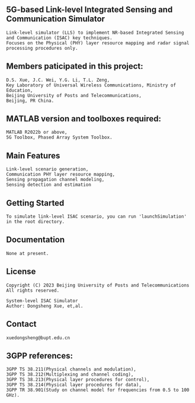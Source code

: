 ## 5G-based Link-level Integrated Sensing and Communication Simulator
    Link-level simulator (LLS) to implement NR-based Integrated Sensing and Communication (ISAC) key techniques.
    Focuses on the Physical (PHY) layer resource mapping and radar signal processing procedures only.


## Members paticipated in this project:
    D.S. Xue, J.C. Wei, Y.G. Li, T.L. Zeng,
    Key Laboratory of Universal Wireless Communications, Ministry of Education,
    Beijing University of Posts and Telecommunications,
    Beijing, PR China.


## MATLAB version and toolboxes required: 
    MATLAB R2022b or above,
    5G Toolbox, Phased Array System Toolbox.


## Main Features
    Link-level scenario generation,
    Communication PHY layer resource mapping,
    Sensing propagation channel modeling,
    Sensing detection and estimation


## Getting Started
    To simulate link-level ISAC scenario, you can run 'launchSimulation' in the root directory.


## Documentation
    None at present.


## License
    Copyright (C) 2023 Beijing University of Posts and Telecommunications
    All rights reserved.

    System-level ISAC Simulator
    Author: Dongsheng Xue, et,al.


## Contact
    xuedongsheng@bupt.edu.cn


## 3GPP references:
    3GPP TS 38.211(Physical channels and modulation),
    3GPP TS 38.212(Multiplexing and channel coding),
    3GPP TS 38.213(Physical layer procedures for control),
    3GPP TS 38.214(Physical layer procedures for data),
    3GPP TR 38.901(Study on channel model for frequencies from 0.5 to 100 GHz).
